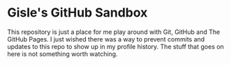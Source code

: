 Gisle's GitHub Sandbox
======================

This repository is just a place for me play around with Git, GitHub and
The GitHub Pages.  I just wished there was a way to prevent commits and
updates to this repo to show up in my profile history.  The stuff that
goes on here is not something worth watching.

